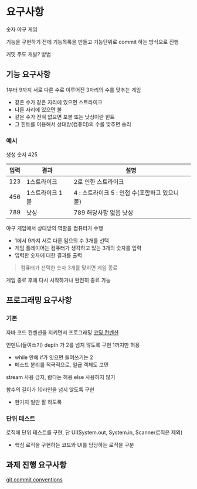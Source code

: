 # 요구사항

숫자 야구 게임

기능을 구현하기 전에 기능목록을 만들고 기능단위로 commit 하는 방식으로 진행

커밋 주도 개발? 방법

## 기능 요구사항

1부터 9까지 서로 다른 수로 이루어진 3자리의 수를 맞추는 게임

* 같은 수가 같은 자리에 있으면 스트라이크
* 다른 자리에 있으면 볼
* 같은 수가 전혀 없으면 포볼 또는 낫싱이란 힌트
* 그 힌트를 이용해서 상대방(컴퓨터)의 수를 맞추면 승리

### 예시

생성 숫자 425

| 입력 | 결과            | 설명                                            |
| ---- | --------------- | ----------------------------------------------- |
| 123  | 1스트라이크     | 2로 인한 스트라이크                             |
| 456  | 1스트라이크 1볼 | 4 : 스트라이크 5  : 인접 수(포함하고 있으니 볼) |
| 789  | 낫싱            | 789 해당사항 없음 낫싱                          |

야구 게임에서 상대방의 역할을 컴퓨터가 수행

* 1에서 9까지 서로 다른 임으의 수 3개를 선택
* 게임 플레이어는 컴퓨터가 생각하고 있는 3개의 숫자를 입력
* 입력한 숫자에 대한 결과를 출력

> 컴퓨터가 선택한 숫자 3개를 맞히면 게임 종료

게임 종료 후에 다시 시작하거나 완전히 종료 가능

## 프로그래밍 요구사항

### 기본

자바 코드 컨벤션을 지키면서 프로그래밍
[코딩 컨벤션](https://naver.github.io/hackday-conventions-java/#method-lower-camelcase)

인덴트(들여쓰기) depth 가 2를 넘지 않도록 구현 1까지만 허용

* while 안에 if가 잇으면 들여쓰기는 2
* 메소드 분리를 적극적으로, 일급 객체도 고민

stream 사용 금지, 람다는 허용 else 사용하지 않기

함수의 길이가 10라인을 넘지 않도록 구현

* 한가지 일만 잘 하도록

### 단위 테스트

로직에 단위 테스트를 구현, 단 UI(System.out, System.in, Scanner로직은 제외)

* 핵심 로직을 구현하는 코드와 UI를 담당하는 로직을 구분

## 과제 진행 요구사항

[git commit conventions](https://docs.google.com/document/d/1QrDFcIiPjSLDn3EL15IJygNPiHORgU1_OOAqWjiDU5Y/edit)
